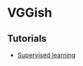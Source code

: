 # VGGish
<!-- ::: dpmhm.models.sl.vggish -->

## Tutorials
- [Supervised learning](../notebooks/models/supervised_vggish.ipynb)